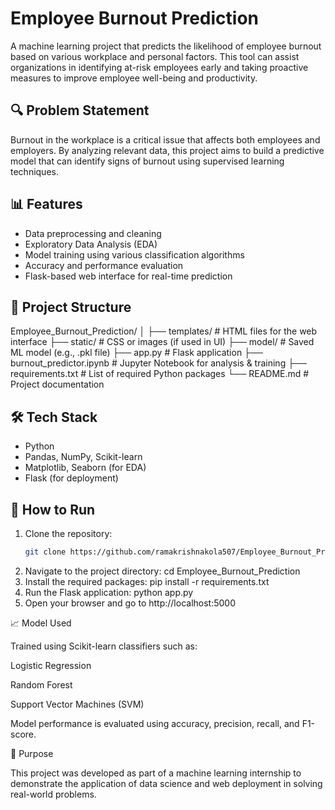 # Employee Burnout Prediction

A machine learning project that predicts the likelihood of employee burnout based on various workplace and personal factors. This tool can assist organizations in identifying at-risk employees early and taking proactive measures to improve employee well-being and productivity.

## 🔍 Problem Statement

Burnout in the workplace is a critical issue that affects both employees and employers. By analyzing relevant data, this project aims to build a predictive model that can identify signs of burnout using supervised learning techniques.

## 📊 Features

- Data preprocessing and cleaning
- Exploratory Data Analysis (EDA)
- Model training using various classification algorithms
- Accuracy and performance evaluation
- Flask-based web interface for real-time prediction

## 📁 Project Structure

Employee_Burnout_Prediction/
│
├── templates/ # HTML files for the web interface
├── static/ # CSS or images (if used in UI)
├── model/ # Saved ML model (e.g., .pkl file)
├── app.py # Flask application
├── burnout_predictor.ipynb # Jupyter Notebook for analysis & training
├── requirements.txt # List of required Python packages
└── README.md # Project documentation


## 🛠️ Tech Stack

- Python
- Pandas, NumPy, Scikit-learn
- Matplotlib, Seaborn (for EDA)
- Flask (for deployment)

## 🚀 How to Run

1. Clone the repository:
   ```bash
   git clone https://github.com/ramakrishnakola507/Employee_Burnout_Prediction.git
2. Navigate to the project directory:
   cd Employee_Burnout_Prediction
3. Install the required packages:
   pip install -r requirements.txt
4. Run the Flask application:
   python app.py
5. Open your browser and go to http://localhost:5000

📈 Model Used

Trained using Scikit-learn classifiers such as:

Logistic Regression

Random Forest

Support Vector Machines (SVM)

Model performance is evaluated using accuracy, precision, recall, and F1-score.

📌 Purpose

This project was developed as part of a machine learning internship to demonstrate the application of data science and web deployment in solving real-world problems.
